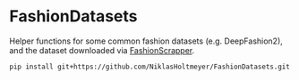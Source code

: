 # FashionDatasets
Helper functions for some common fashion datasets (e.g. DeepFashion2), and the dataset downloaded via [FashionScrapper](https://github.com/NiklasHoltmeyer/FashionScrapper).

``` pip install git+https://github.com/NiklasHoltmeyer/FashionDatasets.git ```
